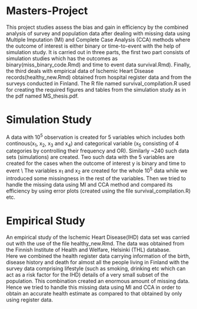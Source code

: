 # Masters-Project
This project studies assess the bias and gain in efficiency by the combined analysis of survey and population data after dealing with missing data using Multiple Imputation (MI) and Complete Case Analysis (CCA) methods where the outcome of interest is either binary or time-to-event with the help of simulation study. 
It is carried out in three parts, the first two part consists of simulation studies which has the outcomes as binary(miss_binary_code.Rmd) and time to event data survival.Rmd). Finally, the third deals with empirical data of Ischemic Heart Disease records(healthy_new.Rmd) obtained from hospital register data and from the surveys conducted in Finland. The R file named survival_compilation.R used for creating the required figures and tables from the simulation study as in the pdf named MS_thesis.pdf.  
# Simulation Study
A data with 10<sup>5</sup> observation is created for 5 variables which includes both continous(x<sub>1</sub>, x<sub>2</sub>, x<sub>3</sub> and x<sub>4</sub>) and categorical variable (x<sub>5</sub> consisting of 4 categories by controlling their frequency and OR). Similarly ~240 such data sets (simulations) are created. Two such data with the 5 variables are created for the cases when the outcome of interest y is binary and time to event \ 
The variables x<sub>1</sub> and x<sub>2</sub> are created for the whole 10<sup>5</sup> data while we introduced some missingness in the rest of the variables. Then we tried to handle the missing data using MI and CCA method and compared its efficiency by using error plots (created using the file survival_compilation.R) etc.   
# Empirical Study
An empirical study of the Ischemic Heart Disease(IHD) data set was carried out with the use of the file healthy_new.Rmd. The data was obtained from the Finnish Institute of Health and Welfare, Helsinki (THL) database.\
Here we combined the health register data carrying information of the birth, disease history and death for almost all the people living in Finland with the survey data comprising lifestyle (such as smoking, drinking etc which can act as a risk factor for the IHD) details of a very small subset of the population. This combination created an enormous amount of missing data.\
Hence we tried to handle this missing data using MI and CCA in order to obtain an accurate health estimate as compared to that obtained by only using register data. 

